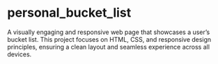 # personal_bucket_list
A visually engaging and responsive web page that showcases a user’s bucket list. This project focuses on HTML, CSS, and responsive design principles, ensuring a clean layout and seamless experience across all devices.
